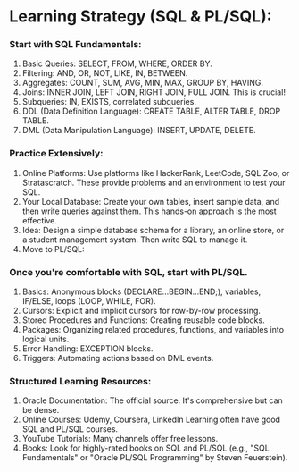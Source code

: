 # Learning Strategy (SQL & PL/SQL):

### Start with SQL Fundamentals:

1. Basic Queries: SELECT, FROM, WHERE, ORDER BY.
2. Filtering: AND, OR, NOT, LIKE, IN, BETWEEN.
3. Aggregates: COUNT, SUM, AVG, MIN, MAX, GROUP BY, HAVING.
4. Joins: INNER JOIN, LEFT JOIN, RIGHT JOIN, FULL JOIN. This is crucial!
5. Subqueries: IN, EXISTS, correlated subqueries.
6. DDL (Data Definition Language): CREATE TABLE, ALTER TABLE, DROP TABLE.
7. DML (Data Manipulation Language): INSERT, UPDATE, DELETE.

### Practice Extensively:

1. Online Platforms: Use platforms like HackerRank, LeetCode, SQL Zoo, or Stratascratch. These provide problems and an environment to test your SQL.
2. Your Local Database: Create your own tables, insert sample data, and then write queries against them. This hands-on approach is the most effective.
3. Idea: Design a simple database schema for a library, an online store, or a student management system. Then write SQL to manage it.
4. Move to PL/SQL:

### Once you're comfortable with SQL, start with PL/SQL.

1. Basics: Anonymous blocks (DECLARE...BEGIN...END;), variables, IF/ELSE, loops (LOOP, WHILE, FOR).
2. Cursors: Explicit and implicit cursors for row-by-row processing.
3. Stored Procedures and Functions: Creating reusable code blocks.
4. Packages: Organizing related procedures, functions, and variables into logical units.
5. Error Handling: EXCEPTION blocks.
6. Triggers: Automating actions based on DML events.

### Structured Learning Resources:

1. Oracle Documentation: The official source. It's comprehensive but can be dense.
2. Online Courses: Udemy, Coursera, LinkedIn Learning often have good SQL and PL/SQL courses.
3. YouTube Tutorials: Many channels offer free lessons.
4. Books: Look for highly-rated books on SQL and PL/SQL (e.g., "SQL Fundamentals" or "Oracle PL/SQL Programming" by Steven Feuerstein).
